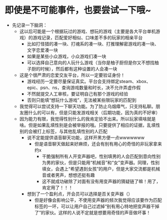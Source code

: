 # 即使是不可能事件，也要尝试一下哦~

- 先记录一下脑洞：
  - 这以后可能是一个根据玩过的游戏、想玩的游戏（主要是各大平台单机游戏）的游戏记录，匹配爱好相似、口味差不多的玩家的相亲平台
    - 比如打怪猎的凑一块、打魂系的凑一块、打推理解密游戏的凑一块、文字恋爱凑一块
    - 如果是某些小众游戏，小众游戏们凑一块
    - 可以选择自己意向的人玩什么游戏（当你是柚子厨但是你又不想找柚子厨的时候），然后都有这种设置的人会凑一块
  - 这是个很严肃的恋爱交友平台，所以一定要验证身份！
    - 游戏经历一定要尽量保证真实。平台会支持绑定steam、xbox、epic、psn、ns，查询游戏数量和时长，决不允许弄虚作假
    - 不然就提交人工审核，要证明自己有那个游戏的经验
    - 否则只能填“想玩什么游戏”，无法被某些限玩家的匹配到
  - 我觉得可以尝试支持一下聊天功能。为了防止乌烟瘴气，只支持私聊。朋友圈什么的可以有，但是只能发游戏相关（后期功能，因为真的不好审）
  - 因为能力有限，我觉得性别什么的我肯定验不出来。所以玩家填啥就是啥。但是如果乱填性别是会被举报的哦。只要提供了相应的证据，乱填性别的会被打上标签，与其他乱填性别的人匹配
    - 说不定能提供语音聊天功能，这样开黑方便一点wwwwwww
      - 但是语音聊天做起来好麻烦，还会有别有用心的奇怪的非玩家拿来约x
        - 干脆强制所有人开变声器吧，性别填男的人会匹配到意向性别为男的家伙，但是只能用“机械音”和“女”变声器。同理，性别填女，会遇上“希望遇到女孩”的用户，但是大家交流都是机械音或者男声，想想还挺有趣
        - 这不就成功破除了对面有没有用变声器的猜疑链了嘛！用了，肯定用了！！！
    - 想到了一个盈利点，开会员可以选择是否关变声器（）
      - 但是好像会影响公平，不使用变声器的频次我觉得应该要作为匹配标签的一环，可以让用户自己过滤掉“别有用心特地把变声器干掉了”的家伙。这样的人说不定就是想要用奇怪的声音做坏事！